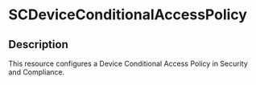 # SCDeviceConditionalAccessPolicy

## Description

This resource configures a Device Conditional Access Policy in Security and Compliance.
